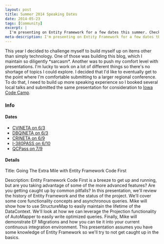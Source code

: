 ```yaml
---
layout: post
title: Summer 2014 Speaking Dates
date: 2014-05-23
tags: [Community]
excerpt: |
  I'm presenting on Entity Framework for a few dates this summer. Check out my schedule and details.
meta-description: I'm presenting on Entity Framework for a few dates this summer. Check out my schedule and details.
---
```

<p>
This year I decided to challenge myself to build myself up on items other than simply technology. One of those was building
this blog, which I maintain so diligently *sarcasm*. Another was to push my comfort level with presentations. I'm lucky to work on a lot of different things so there's no shortage of topics I could explore. I decided that I'd like to eventually get to the point where I'm comfortable submitting to a larger regional conference. To do that, I need to build up more speaking experience so I booked several local talks and submitted the same presentation for consideration to <a href="http://iowacodecamp.com" target="_blank">Iowa Code Camp</a>.
</p>

<h3>Info</h3>
<h4>Dates</h4>
<p>
<ul>
<li><a href="http://www.meetup.com/Cedar-Valley-NET-User-Group/events/184354362/" target="_blank">CVINETA on 6/3</a></li>
<li><a href="http://www.meetup.com/dbqINETA/events/181608532/" target="_blank">DBQINETA on 6/3</a></li>
<li><a href="http://crineta.org/2014/05/21/june-9th-meeting-information/" target="_blank">CRINETA on 6/9</a></li>
<li><a href="http://380pass.org/" target="_blank">I-380PASS on 6/10</a></li>
<li><a href="http://qcpass.sqlpass.org/" target="_blank">QCPass on 7/9</a></li>
</ul>
</p>
<h4>Details</h4>
<p>
Title: Going The Extra Mile with Entity Framework Code First
</p>
<p>
Description: Entity Framework Code First is a breeze to get up and running, but are you taking advantage of some of the more advanced features? Are you getting caught up by common pitfalls? In this presentation, we'll review the history of Entity Framework and the status of the project. We'll cover some core functionality concepts and asynchronous queries. Mike will show how to use StructureMap to easily maintain the lifetime of the DataContext. We'll look at how we can leverage the Projection functionality of AutoMapper to easily write optimized queries. Finally, Mike will demonstrate EF Migrations and how you can tie it into your current continuous integration environment. This presentation assumes you have some knowledge of Entity Framework so we'll try to not get caught up in the basics.
</p>
